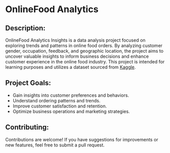 # OnlineFood Analytics

## Description:
OnlineFood Analytics Insights is a data analysis project focused on exploring trends and patterns in online food orders. By analyzing customer gender, occupation, feedback, and geographic location, the project aims to uncover valuable insights to inform business decisions and enhance customer experience in the online food industry. This project is intended for learning purposes and utilizes a dataset sourced from [Kaggle](https://www.kaggle.com/).

## Project Goals:
- Gain insights into customer preferences and behaviors.
- Understand ordering patterns and trends.
- Improve customer satisfaction and retention.
- Optimize business operations and marketing strategies.

## Contributing:
Contributions are welcome! If you have suggestions for improvements or new features, feel free to submit a pull request.
